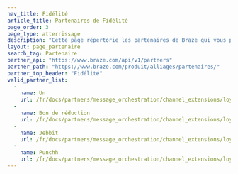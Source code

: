 ```yaml
---
nav_title: Fidélité
article_title: Partenaires de Fidélité
page_order: 3
page_type: atterrissage
description: "Cette page répertorie les partenaires de Braze qui vous permettent d'utiliser des données et des méthodes de fidélité dans vos campagnes de messagerie."
layout: page_partenaire
search_tag: Partenaire
partner_api: "https://www.braze.com/api/v1/partners"
partner_path: "https://www.braze.com/produit/alliages/partenaires/"
partner_top_header: "Fidélité"
valid_partner_list:
  - 
    name: Un
    url: /fr/docs/partners/message_orchestration/channel_extensions/loyalty/talonone/
  - 
    name: Bon de réduction
    url: /fr/docs/partners/message_orchestration/channel_extensions/loyalty/voucherify/
  - 
    name: Jebbit
    url: /fr/docs/partners/message_orchestration/channel_extensions/loyalty/jebbit/
  - 
    name: Punchh
    url: /fr/docs/partners/message_orchestration/channel_extensions/loyalty/punchh/
---
```


